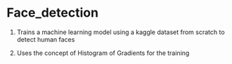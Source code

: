 # Face_detection

1. Trains a machine learning model using a kaggle dataset from scratch to detect human faces

2. Uses the concept of Histogram of Gradients for the training

